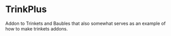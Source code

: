 # TrinkPlus
Addon to Trinkets and Baubles that also somewhat serves as an example of how to make trinkets addons.
